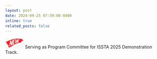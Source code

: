 ```yaml
---
layout: post
date: 2024-09-25 07:59:00-0400
inline: true
related_posts: false
---
```


<img src="../assets/img/new.png" alt="img" width="60"/> Serving as Program Committee  for ISSTA 2025 Demonstration Track. <br>
